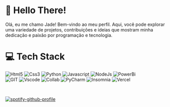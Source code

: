 # 👋 Hello There!

Olá, eu me chamo Jade! Bem-vindo ao meu perfil. Aqui, você pode explorar uma variedade de projetos, contribuições e ideias que mostram minha dedicação e paixão por programação e tecnologia.

# 💻 Tech Stack

![Html5](https://img.shields.io/badge/HTML5-000000?style=for-the-badge&logo=html5&logoColor=white)
![Css3](https://img.shields.io/badge/CSS3-A020F0?style=for-the-badge&logo=css3&logoColor=white)
![Python](https://img.shields.io/badge/Python-000000?style=for-the-badge&logo=python&logoColor=blue)
![Javascript](https://img.shields.io/badge/JavaScript-A020F0?style=for-the-badge&logo=javascript&logoColor=F7DF1E)
![NodeJs](https://img.shields.io/badge/Node%20js-000000?style=for-the-badge&logo=nodedotjs&logoColor=white)
![PowerBi](https://img.shields.io/badge/PowerBI-A020F0?style=for-the-badge&logo=Power%20BI&logoColor=white)
<br/>
![GIT](https://img.shields.io/badge/GIT-A020F0?style=for-the-badge&logo=git&logoColor=white)
![Vscode](https://img.shields.io/badge/VSCode-000000?style=for-the-badge&logo=visual%20studio%20code&logoColor=white)
![Collab](https://img.shields.io/badge/Colab-A020F0?style=for-the-badge&logo=googlecolab&color=A020F0)
![PyCharm](https://img.shields.io/badge/PyCharm-000000.svg?&style=for-the-badge&logo=PyCharm&logoColor=white)
![Insomnia](https://img.shields.io/badge/Insomnia-A020F0?style=for-the-badge&logo=Insomnia&logoColor=white)
![Vercel](https://img.shields.io/badge/Vercel-000000?style=for-the-badge&logo=vercel&logoColor=white)

<br/>


[![spotify-github-profile](https://spotify-github-profile.kittinanx.com/api/view?uid=12160486059&cover_image=true&theme=natemoo-re&show_offline=true&background_color=121212&interchange=true&bar_color=bb36c4&bar_color_cover=false)](https://spotify-github-profile.kittinanx.com/api/view?uid=12160486059&redirect=true)

